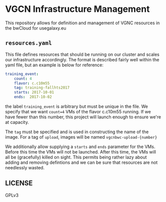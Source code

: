# VGCN Infrastructure Management

This repository allows for definition and management of VGNC resources in the
bwCloud for usegalaxy.eu

## `resources.yaml`

This file defines resources that should be running on our cluster and scales
our infrastructure accordingly. The format is described fairly well within the
yaml file, but an example is below for reference:

```yaml
training_event:
    count: 4
    flavor: c.c10m55
    tag: training-fallhts2017
    starts: 2017-10-01
    ends:  2017-10-02
```

the label `training_event` is arbitrary but must be unique in the file. We
specify that we want `count=4` VMs of the flavor c.c10m55 running. If we have
fewer than this number, this project will launch enough to ensure we're at
capacity.

The `tag` must be specified and is used in constructing the name of the image.
For a tag of `upload`, images will be named `vgcnbwc-upload-{number}`

We additionally allow supplying a `starts` and `ends` parameter for the VMs.
Before this time the VMs will not be launched. After this time, the VMs will
all be (gracefully) killed on sight. This permits being rather lazy about
adding and removing defintions and we can be sure that resources are not
needlessly wasted.

## LICENSE

GPLv3
